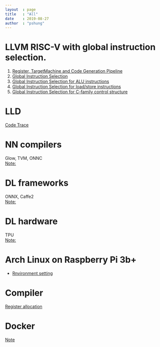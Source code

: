 ```yaml
---
layout  : page
title   : "All"
date    : 2019-08-27
author  : "pshung"
---
```



# LLVM RISC-V with global instruction selection.
 1. [Register, TargetMachine and Code Generation Pipeline](https://pshung.github.io/2018/08/24/LLVM-RISCV-1/)
 2. [Global Instruction Selection](https://pshung.github.io/2018/08/27/LLVM-RISCV-2/)
 3. [Global Instruction Selection for ALU instructions](https://pshung.github.io/2018/08/31/LLVM-RISCV-3/)
 4. [Global Instruction Selection for load/store instructions](https://pshung.github.io/2018/09/20/LLVM-RISCV-4/)
 5. [Global Instruction Selection for C-family control structure](https://pshung.github.io/2018/09/21/LLVM-RISCV-5/)

# LLD
  [Code Trace](https://pshung.github.io/2018/08/29/LLD/)

# NN compilers
Glow, TVM, ONNC  
[Note:](https://pshung.github.io/2018/09/21/NN-compilers/)
# DL frameworks
ONNX, Caffe2  
[Note:](https://pshung.github.io/2018/09/21/NN-framework/)
# DL hardware
TPU  
[Note:](https://pshung.github.io/2018/09/21/NN-HW/)


# Arch Linux on Raspberry Pi 3b+
  * [Rnvironment setting](https://pshung.github.io/2019/09/17/Arch-Env-Setting/)

# Compiler
[Register allocation](https://pshung.github.io/2018/10/26/Register-allocation/)

# Docker
 [Note](https://pshung.github.io/2018/09/20/Docker/)